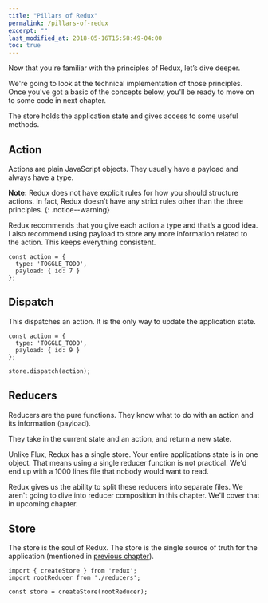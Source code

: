```yaml
---
title: "Pillars of Redux"
permalink: /pillars-of-redux
excerpt: ""
last_modified_at: 2018-05-16T15:58:49-04:00
toc: true
---
```


Now that you're familiar with the principles of Redux, let’s dive deeper.

We're going to look at the technical implementation of those principles. Once you've got a basic of the concepts below, you'll be ready to move on to some code in next chapter.

The store holds the application state and gives access to some useful methods.

## Action

Actions are plain JavaScript objects. They usually have a payload and always have a type.

**Note:** Redux does not have explicit rules for how you should structure actions. In fact, Redux doesn’t have any strict rules other than the three principles.
{: .notice--warning}

Redux recommends that you give each action a type and that’s a good idea. I also recommend using payload to store any more information related to the action. This keeps everything consistent.

```
const action = {
  type: 'TOGGLE_TODO',
  payload: { id: 7 }
};
```

## Dispatch

This dispatches an action. It is the only way to update the application state.

```
const action = {
  type: 'TOGGLE_TODO',
  payload: { id: 9 }
};

store.dispatch(action);
```

## Reducers

Reducers are the pure functions. They know what to do with an action and its information (payload).

They take in the current state and an action, and return a new state.

Unlike Flux, Redux has a single store. Your entire applications state is in one object. That means using a single reducer function is not practical. We'd end up with a 1000 lines file that nobody would want to read.

Redux gives us the ability to split these reducers into separate files. We aren't going to dive into reducer composition in this chapter. We'll cover that in upcoming chapter.

## Store

The store is the soul of Redux. The store is the single source of truth for the application (mentioned in [previous chapter](/principles-of-redux)).

```
import { createStore } from 'redux';
import rootReducer from './reducers';

const store = createStore(rootReducer);
```
